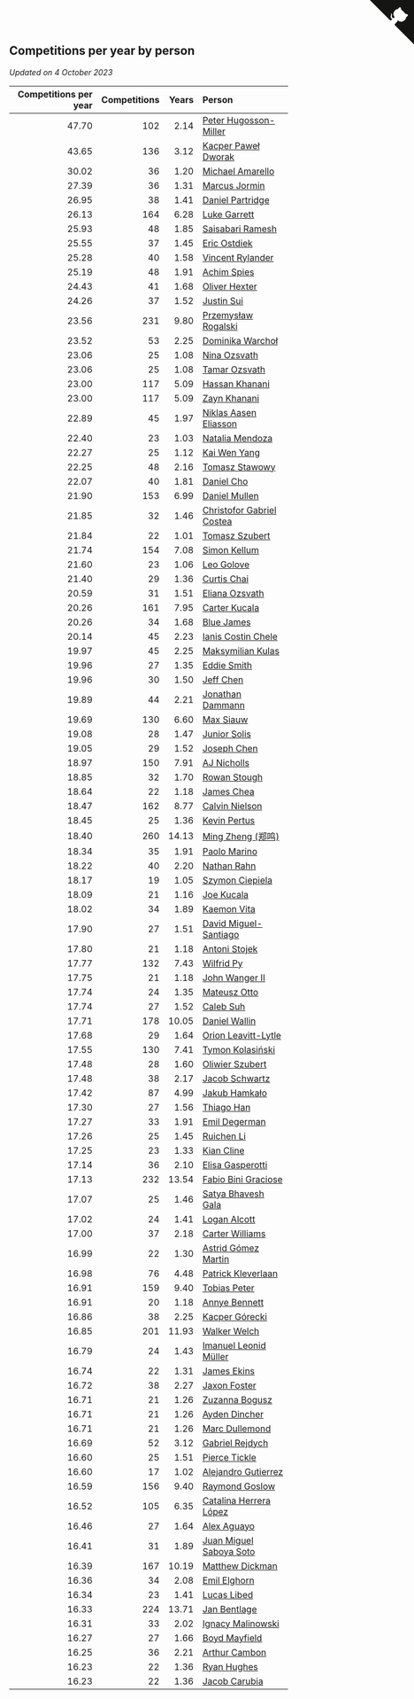 ## Competitions per year by person

*Updated on  4 October 2023*

| Competitions per year | Competitions | Years | Person |
| ---: | ---: | ---: | :--- |
| 47.70 | 102 | 2.14 | [Peter Hugosson-Miller](https://www.worldcubeassociation.org/persons/2021HUGO01) |
| 43.65 | 136 | 3.12 | [Kacper Paweł Dworak](https://www.worldcubeassociation.org/persons/2020DWOR01) |
| 30.02 | 36 | 1.20 | [Michael Amarello](https://www.worldcubeassociation.org/persons/2022AMAR09) |
| 27.39 | 36 | 1.31 | [Marcus Jormin](https://www.worldcubeassociation.org/persons/2022JORM01) |
| 26.95 | 38 | 1.41 | [Daniel Partridge](https://www.worldcubeassociation.org/persons/2022PART02) |
| 26.13 | 164 | 6.28 | [Luke Garrett](https://www.worldcubeassociation.org/persons/2017GARR05) |
| 25.93 | 48 | 1.85 | [Saisabari Ramesh](https://www.worldcubeassociation.org/persons/2021RAME01) |
| 25.55 | 37 | 1.45 | [Eric Ostdiek](https://www.worldcubeassociation.org/persons/2022OSTD01) |
| 25.28 | 40 | 1.58 | [Vincent Rylander](https://www.worldcubeassociation.org/persons/2022RYLA01) |
| 25.19 | 48 | 1.91 | [Achim Spies](https://www.worldcubeassociation.org/persons/2021SPIE01) |
| 24.43 | 41 | 1.68 | [Oliver Hexter](https://www.worldcubeassociation.org/persons/2022HEXT01) |
| 24.26 | 37 | 1.52 | [Justin Sui](https://www.worldcubeassociation.org/persons/2022SUIJ01) |
| 23.56 | 231 | 9.80 | [Przemysław Rogalski](https://www.worldcubeassociation.org/persons/2013ROGA02) |
| 23.52 | 53 | 2.25 | [Dominika Warchoł](https://www.worldcubeassociation.org/persons/2021WARC01) |
| 23.06 | 25 | 1.08 | [Nina Ozsvath](https://www.worldcubeassociation.org/persons/2022OZSV03) |
| 23.06 | 25 | 1.08 | [Tamar Ozsvath](https://www.worldcubeassociation.org/persons/2022OZSV04) |
| 23.00 | 117 | 5.09 | [Hassan Khanani](https://www.worldcubeassociation.org/persons/2018KHAN26) |
| 23.00 | 117 | 5.09 | [Zayn Khanani](https://www.worldcubeassociation.org/persons/2018KHAN28) |
| 22.89 | 45 | 1.97 | [Niklas Aasen Eliasson](https://www.worldcubeassociation.org/persons/2021ELIA01) |
| 22.40 | 23 | 1.03 | [Natalia Mendoza](https://www.worldcubeassociation.org/persons/2022MEND24) |
| 22.27 | 25 | 1.12 | [Kai Wen Yang](https://www.worldcubeassociation.org/persons/2022YANG19) |
| 22.25 | 48 | 2.16 | [Tomasz Stawowy](https://www.worldcubeassociation.org/persons/2021STAW01) |
| 22.07 | 40 | 1.81 | [Daniel Cho](https://www.worldcubeassociation.org/persons/2021CHOD01) |
| 21.90 | 153 | 6.99 | [Daniel Mullen](https://www.worldcubeassociation.org/persons/2016MULL04) |
| 21.85 | 32 | 1.46 | [Christofor Gabriel Costea](https://www.worldcubeassociation.org/persons/2022COST03) |
| 21.84 | 22 | 1.01 | [Tomasz Szubert](https://www.worldcubeassociation.org/persons/2022SZUB02) |
| 21.74 | 154 | 7.08 | [Simon Kellum](https://www.worldcubeassociation.org/persons/2016KELL12) |
| 21.60 | 23 | 1.06 | [Leo Golove](https://www.worldcubeassociation.org/persons/2022GOLO02) |
| 21.40 | 29 | 1.36 | [Curtis Chai](https://www.worldcubeassociation.org/persons/2022CHAI02) |
| 20.59 | 31 | 1.51 | [Eliana Ozsvath](https://www.worldcubeassociation.org/persons/2022OZSV01) |
| 20.26 | 161 | 7.95 | [Carter Kucala](https://www.worldcubeassociation.org/persons/2015KUCA01) |
| 20.26 | 34 | 1.68 | [Blue James](https://www.worldcubeassociation.org/persons/2022JAME01) |
| 20.14 | 45 | 2.23 | [Ianis Costin Chele](https://www.worldcubeassociation.org/persons/2021CHEL01) |
| 19.97 | 45 | 2.25 | [Maksymilian Kulas](https://www.worldcubeassociation.org/persons/2021KULA02) |
| 19.96 | 27 | 1.35 | [Eddie Smith](https://www.worldcubeassociation.org/persons/2022SMIT20) |
| 19.96 | 30 | 1.50 | [Jeff Chen](https://www.worldcubeassociation.org/persons/2022CHEN19) |
| 19.89 | 44 | 2.21 | [Jonathan Dammann](https://www.worldcubeassociation.org/persons/2021DAMM01) |
| 19.69 | 130 | 6.60 | [Max Siauw](https://www.worldcubeassociation.org/persons/2017SIAU02) |
| 19.08 | 28 | 1.47 | [Junior Solis](https://www.worldcubeassociation.org/persons/2022SOLI03) |
| 19.05 | 29 | 1.52 | [Joseph Chen](https://www.worldcubeassociation.org/persons/2022CHEN16) |
| 18.97 | 150 | 7.91 | [AJ Nicholls](https://www.worldcubeassociation.org/persons/2015NICH04) |
| 18.85 | 32 | 1.70 | [Rowan Stough](https://www.worldcubeassociation.org/persons/2022STOU01) |
| 18.64 | 22 | 1.18 | [James Chea](https://www.worldcubeassociation.org/persons/2022CHEA05) |
| 18.47 | 162 | 8.77 | [Calvin Nielson](https://www.worldcubeassociation.org/persons/2014NIEL03) |
| 18.45 | 25 | 1.36 | [Kevin Pertus](https://www.worldcubeassociation.org/persons/2022PERT01) |
| 18.40 | 260 | 14.13 | [Ming Zheng (郑鸣)](https://www.worldcubeassociation.org/persons/2009ZHEN11) |
| 18.34 | 35 | 1.91 | [Paolo Marino](https://www.worldcubeassociation.org/persons/2021MARI04) |
| 18.22 | 40 | 2.20 | [Nathan Rahn](https://www.worldcubeassociation.org/persons/2021RAHN01) |
| 18.17 | 19 | 1.05 | [Szymon Ciepiela](https://www.worldcubeassociation.org/persons/2022CIEP01) |
| 18.09 | 21 | 1.16 | [Joe Kucala](https://www.worldcubeassociation.org/persons/2022KUCA01) |
| 18.02 | 34 | 1.89 | [Kaemon Vita](https://www.worldcubeassociation.org/persons/2021VITA01) |
| 17.90 | 27 | 1.51 | [David Miguel-Santiago](https://www.worldcubeassociation.org/persons/2022MIGU02) |
| 17.80 | 21 | 1.18 | [Antoni Stojek](https://www.worldcubeassociation.org/persons/2022STOJ03) |
| 17.77 | 132 | 7.43 | [Wilfrid Py](https://www.worldcubeassociation.org/persons/2016PYWI01) |
| 17.75 | 21 | 1.18 | [John Wanger II](https://www.worldcubeassociation.org/persons/2022WANG39) |
| 17.74 | 24 | 1.35 | [Mateusz Otto](https://www.worldcubeassociation.org/persons/2022OTTO01) |
| 17.74 | 27 | 1.52 | [Caleb Suh](https://www.worldcubeassociation.org/persons/2022SUHC01) |
| 17.71 | 178 | 10.05 | [Daniel Wallin](https://www.worldcubeassociation.org/persons/2013WALL03) |
| 17.68 | 29 | 1.64 | [Orion Leavitt-Lytle](https://www.worldcubeassociation.org/persons/2022LEAV01) |
| 17.55 | 130 | 7.41 | [Tymon Kolasiński](https://www.worldcubeassociation.org/persons/2016KOLA02) |
| 17.48 | 28 | 1.60 | [Oliwier Szubert](https://www.worldcubeassociation.org/persons/2022SZUB01) |
| 17.48 | 38 | 2.17 | [Jacob Schwartz](https://www.worldcubeassociation.org/persons/2021SCHW01) |
| 17.42 | 87 | 4.99 | [Jakub Hamkało](https://www.worldcubeassociation.org/persons/2018HAMK01) |
| 17.30 | 27 | 1.56 | [Thiago Han](https://www.worldcubeassociation.org/persons/2022HANT01) |
| 17.27 | 33 | 1.91 | [Emil Degerman](https://www.worldcubeassociation.org/persons/2021DEGE01) |
| 17.26 | 25 | 1.45 | [Ruichen Li](https://www.worldcubeassociation.org/persons/2022LIRU02) |
| 17.25 | 23 | 1.33 | [Kian Cline](https://www.worldcubeassociation.org/persons/2022CLIN01) |
| 17.14 | 36 | 2.10 | [Elisa Gasperotti](https://www.worldcubeassociation.org/persons/2021GASP01) |
| 17.13 | 232 | 13.54 | [Fabio Bini Graciose](https://www.worldcubeassociation.org/persons/2010GRAC02) |
| 17.07 | 25 | 1.46 | [Satya Bhavesh Gala](https://www.worldcubeassociation.org/persons/2022GALA03) |
| 17.02 | 24 | 1.41 | [Logan Alcott](https://www.worldcubeassociation.org/persons/2022ALCO02) |
| 17.00 | 37 | 2.18 | [Carter Williams](https://www.worldcubeassociation.org/persons/2021WILL06) |
| 16.99 | 22 | 1.30 | [Astrid Gómez Martin](https://www.worldcubeassociation.org/persons/2022MART26) |
| 16.98 | 76 | 4.48 | [Patrick Kleverlaan](https://www.worldcubeassociation.org/persons/2019KLEV01) |
| 16.91 | 159 | 9.40 | [Tobias Peter](https://www.worldcubeassociation.org/persons/2014PETE03) |
| 16.91 | 20 | 1.18 | [Annye Bennett](https://www.worldcubeassociation.org/persons/2022BENN11) |
| 16.86 | 38 | 2.25 | [Kacper Górecki](https://www.worldcubeassociation.org/persons/2021GORE01) |
| 16.85 | 201 | 11.93 | [Walker Welch](https://www.worldcubeassociation.org/persons/2011WELC01) |
| 16.79 | 24 | 1.43 | [Imanuel Leonid Müller](https://www.worldcubeassociation.org/persons/2022MULL02) |
| 16.74 | 22 | 1.31 | [James Ekins](https://www.worldcubeassociation.org/persons/2022EKIN01) |
| 16.72 | 38 | 2.27 | [Jaxon Foster](https://www.worldcubeassociation.org/persons/2021FOST01) |
| 16.71 | 21 | 1.26 | [Zuzanna Bogusz](https://www.worldcubeassociation.org/persons/2022BOGU01) |
| 16.71 | 21 | 1.26 | [Ayden Dincher](https://www.worldcubeassociation.org/persons/2022DINC01) |
| 16.71 | 21 | 1.26 | [Marc Dullemond](https://www.worldcubeassociation.org/persons/2022DULL01) |
| 16.69 | 52 | 3.12 | [Gabriel Rejdych](https://www.worldcubeassociation.org/persons/2020REJD01) |
| 16.60 | 25 | 1.51 | [Pierce Tickle](https://www.worldcubeassociation.org/persons/2022TICK01) |
| 16.60 | 17 | 1.02 | [Alejandro Gutierrez](https://www.worldcubeassociation.org/persons/2022GUTI09) |
| 16.59 | 156 | 9.40 | [Raymond Goslow](https://www.worldcubeassociation.org/persons/2014GOSL01) |
| 16.52 | 105 | 6.35 | [Catalina Herrera López](https://www.worldcubeassociation.org/persons/2017LOPE31) |
| 16.46 | 27 | 1.64 | [Alex Aguayo](https://www.worldcubeassociation.org/persons/2022AGUA01) |
| 16.41 | 31 | 1.89 | [Juan Miguel Saboya Soto](https://www.worldcubeassociation.org/persons/2021SOTO01) |
| 16.39 | 167 | 10.19 | [Matthew Dickman](https://www.worldcubeassociation.org/persons/2013DICK01) |
| 16.36 | 34 | 2.08 | [Emil Elghorn](https://www.worldcubeassociation.org/persons/2021ELGH01) |
| 16.34 | 23 | 1.41 | [Lucas Libed](https://www.worldcubeassociation.org/persons/2022LIBE02) |
| 16.33 | 224 | 13.71 | [Jan Bentlage](https://www.worldcubeassociation.org/persons/2010BENT01) |
| 16.31 | 33 | 2.02 | [Ignacy Malinowski](https://www.worldcubeassociation.org/persons/2021MALI02) |
| 16.27 | 27 | 1.66 | [Boyd Mayfield](https://www.worldcubeassociation.org/persons/2022MAYF01) |
| 16.25 | 36 | 2.21 | [Arthur Cambon](https://www.worldcubeassociation.org/persons/2021CAMB01) |
| 16.23 | 22 | 1.36 | [Ryan Hughes](https://www.worldcubeassociation.org/persons/2022HUGH04) |
| 16.23 | 22 | 1.36 | [Jacob Carubia](https://www.worldcubeassociation.org/persons/2022CARU02) |


<a href="https://github.com/jonatanklosko/wca_statistics" class="github-corner" aria-label="View source on Github"><svg width="80" height="80" viewBox="0 0 250 250" style="fill:#151513; color:#fff; position: absolute; top: 0; border: 0; right: 0;" aria-hidden="true"><path d="M0,0 L115,115 L130,115 L142,142 L250,250 L250,0 Z"></path><path d="M128.3,109.0 C113.8,99.7 119.0,89.6 119.0,89.6 C122.0,82.7 120.5,78.6 120.5,78.6 C119.2,72.0 123.4,76.3 123.4,76.3 C127.3,80.9 125.5,87.3 125.5,87.3 C122.9,97.6 130.6,101.9 134.4,103.2" fill="currentColor" style="transform-origin: 130px 106px;" class="octo-arm"></path><path d="M115.0,115.0 C114.9,115.1 118.7,116.5 119.8,115.4 L133.7,101.6 C136.9,99.2 139.9,98.4 142.2,98.6 C133.8,88.0 127.5,74.4 143.8,58.0 C148.5,53.4 154.0,51.2 159.7,51.0 C160.3,49.4 163.2,43.6 171.4,40.1 C171.4,40.1 176.1,42.5 178.8,56.2 C183.1,58.6 187.2,61.8 190.9,65.4 C194.5,69.0 197.7,73.2 200.1,77.6 C213.8,80.2 216.3,84.9 216.3,84.9 C212.7,93.1 206.9,96.0 205.4,96.6 C205.1,102.4 203.0,107.8 198.3,112.5 C181.9,128.9 168.3,122.5 157.7,114.1 C157.9,116.9 156.7,120.9 152.7,124.9 L141.0,136.5 C139.8,137.7 141.6,141.9 141.8,141.8 Z" fill="currentColor" class="octo-body"></path></svg></a><style>.github-corner:hover .octo-arm{animation:octocat-wave 560ms ease-in-out}@keyframes octocat-wave{0%,100%{transform:rotate(0)}20%,60%{transform:rotate(-25deg)}40%,80%{transform:rotate(10deg)}}@media (max-width:500px){.github-corner:hover .octo-arm{animation:none}.github-corner .octo-arm{animation:octocat-wave 560ms ease-in-out}}</style>
